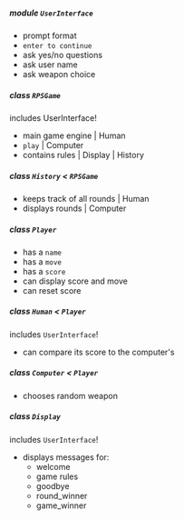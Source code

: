 ##### module `UserInterface` 
- prompt format
- `enter to continue`
- ask yes/no questions
- ask user name
- ask weapon choice


##### class `RPSGame`
  includes UserInterface!
- main game engine | Human
- `play`           | Computer
- contains rules   | Display
                   | History

##### class `History` < `RPSGame`
- keeps track of all rounds | Human
- displays rounds           | Computer
               
##### class `Player`
 - has a `name`
 - has a `move`
 - has a `score`
 - can display score and move
 - can reset score                  

##### class `Human` < `Player`
  includes `UserInterface`!
- can compare its score to the computer's

##### class `Computer` < `Player`
 - chooses random weapon

#####  class `Display`
  includes `UserInterface`!
 - displays messages for:
      - welcome
      - game rules
      - goodbye
      - round_winner
      - game_winner               